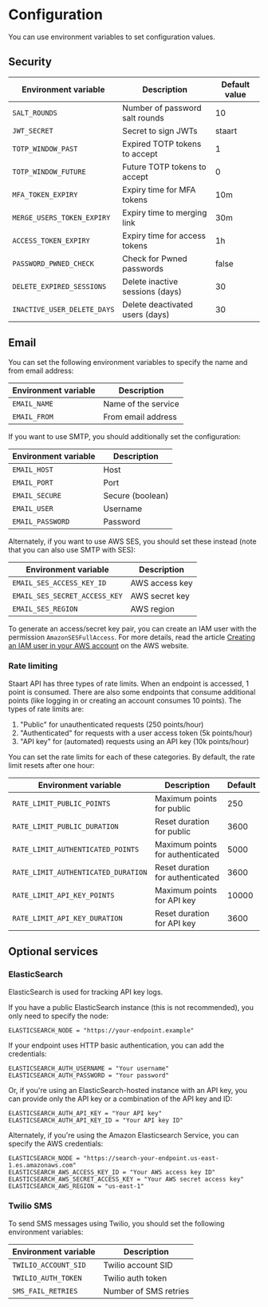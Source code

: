 # Configuration

You can use environment variables to set configuration values.

## Security

| Environment variable        | Description                     | Default value |
| --------------------------- | ------------------------------- | ------------- |
| `SALT_ROUNDS`               | Number of password salt rounds  | 10            |
| `JWT_SECRET`                | Secret to sign JWTs             | staart        |
| `TOTP_WINDOW_PAST`          | Expired TOTP tokens to accept   | 1             |
| `TOTP_WINDOW_FUTURE`        | Future TOTP tokens to accept    | 0             |
| `MFA_TOKEN_EXPIRY`          | Expiry time for MFA tokens      | 10m           |
| `MERGE_USERS_TOKEN_EXPIRY`  | Expiry time to merging link     | 30m           |
| `ACCESS_TOKEN_EXPIRY`       | Expiry time for access tokens   | 1h            |
| `PASSWORD_PWNED_CHECK`      | Check for Pwned passwords       | false         |
| `DELETE_EXPIRED_SESSIONS`   | Delete inactive sessions (days) | 30            |
| `INACTIVE_USER_DELETE_DAYS` | Delete deactivated users (days) | 30            |

## Email

You can set the following environment variables to specify the name and from email address:

| Environment variable | Description         |
| -------------------- | ------------------- |
| `EMAIL_NAME`         | Name of the service |
| `EMAIL_FROM`         | From email address  |

If you want to use SMTP, you should additionally set the configuration:

| Environment variable | Description      |
| -------------------- | ---------------- |
| `EMAIL_HOST`         | Host             |
| `EMAIL_PORT`         | Port             |
| `EMAIL_SECURE`       | Secure (boolean) |
| `EMAIL_USER`         | Username         |
| `EMAIL_PASSWORD`     | Password         |

Alternately, if you want to use AWS SES, you should set these instead (note that you can also use SMTP with SES):

| Environment variable          | Description    |
| ----------------------------- | -------------- |
| `EMAIL_SES_ACCESS_KEY_ID`     | AWS access key |
| `EMAIL_SES_SECRET_ACCESS_KEY` | AWS secret key |
| `EMAIL_SES_REGION`            | AWS region     |

To generate an access/secret key pair, you can create an IAM user with the permission `AmazonSESFullAccess`. For more details, read the article [Creating an IAM user in your AWS account](https://docs.aws.amazon.com/IAM/latest/UserGuide/id_users_create.html#id_users_create_console) on the AWS website.

### Rate limiting

Staart API has three types of rate limits. When an endpoint is accessed, 1 point is consumed. There are also some endpoints that consume additional points (like logging in or creating an account consumes 10 points). The types of rate limits are:

1. "Public" for unauthenticated requests (250 points/hour)
2. "Authenticated" for requests with a user access token (5k points/hour)
3. "API key" for (automated) requests using an API key (10k points/hour)

You can set the rate limits for each of these categories. By default, the rate limit resets after one hour:

| Environment variable                | Description                      | Default |
| ----------------------------------- | -------------------------------- | ------- |
| `RATE_LIMIT_PUBLIC_POINTS`          | Maximum points for public        | 250     |
| `RATE_LIMIT_PUBLIC_DURATION`        | Reset duration for public        | 3600    |
| `RATE_LIMIT_AUTHENTICATED_POINTS`   | Maximum points for authenticated | 5000    |
| `RATE_LIMIT_AUTHENTICATED_DURATION` | Reset duration for authenticated | 3600    |
| `RATE_LIMIT_API_KEY_POINTS`         | Maximum points for API key       | 10000   |
| `RATE_LIMIT_API_KEY_DURATION`       | Reset duration for API key       | 3600    |

## Optional services

### ElasticSearch

ElasticSearch is used for tracking API key logs.

If you have a public ElasticSearch instance (this is not recommended), you only need to specify the node:

```env
ELASTICSEARCH_NODE = "https://your-endpoint.example"
```

If your endpoint uses HTTP basic authentication, you can add the credentials:

```env
ELASTICSEARCH_AUTH_USERNAME = "Your username"
ELASTICSEARCH_AUTH_PASSWORD = "Your password"
```

Or, if you're using an ElasticSearch-hosted instance with an API key, you can provide only the API key or a combination of the API key and ID:

```env
ELASTICSEARCH_AUTH_API_KEY = "Your API key"
ELASTICSEARCH_AUTH_API_KEY_ID = "Your API key ID"
```

Alternately, if you're using the Amazon Elasticsearch Service, you can specify the AWS credentials:

```env
ELASTICSEARCH_NODE = "https://search-your-endpoint.us-east-1.es.amazonaws.com"
ELASTICSEARCH_AWS_ACCESS_KEY_ID = "Your AWS access key ID"
ELASTICSEARCH_AWS_SECRET_ACCESS_KEY = "Your AWS secret access key"
ELASTICSEARCH_AWS_REGION = "us-east-1"
```

### Twilio SMS

To send SMS messages using Twilio, you should set the following environment variables:

| Environment variable | Description           |
| -------------------- | --------------------- |
| `TWILIO_ACCOUNT_SID` | Twilio account SID    |
| `TWILIO_AUTH_TOKEN`  | Twilio auth token     |
| `SMS_FAIL_RETRIES`   | Number of SMS retries |
